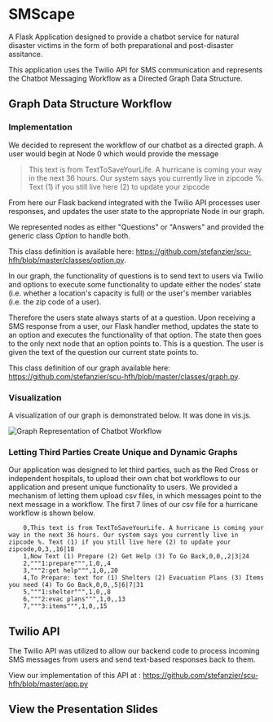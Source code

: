# SMScape

A Flask Application designed to provide a chatbot service for natural disaster victims in the form of both preparational and post-disaster assitance.

This application uses the Twilio API for SMS communication and represents the Chatbot Messaging Workflow as a Directed Graph Data Structure.

## Graph Data Structure Workflow

### Implementation 

We decided to represent the workflow of our chatbot as a directed graph. A user would begin at Node 0 which would provide the message

> This text is from TextToSaveYourLife. A hurricane is coming your way
> in the next 36 hours. Our system says you currently live in zipcode %.
> Text (1) if you still live here (2) to update your zipcode

From here our Flask backend integrated with the Twilio API processes user responses, and updates the user state to the appropriate Node in our graph.

We represented nodes as either "Questions" or "Answers" and provided the generic class *Option*  to handle both. 

This class definition is available here: https://github.com/stefanzier/scu-hfh/blob/master/classes/option.py.

In our graph, the functionality of questions is to send text to users via Twilio and options to execute some functionality to update either the nodes' state (i.e. whether a location's capacity is full) or the user's member variables (i.e. the zip code of a user).

Therefore the users state always starts of at a question. Upon receiving a SMS response from a user, our Flask handler method, updates the state to an option and executes the functionality of that option. The state then goes to the only next node that an option points to. This is a question. The user is given the text of the question our current state points to. 

This class definition of our graph available here: https://github.com/stefanzier/scu-hfh/blob/master/classes/graph.py.

### Visualization

A visualization of our graph is demonstrated below. It was done in vis.js. 

![Graph Representation of Chatbot Workflow](https://raw.githubusercontent.com/stefanzier/scu-hfh/master/visualization/graph.png)

### Letting Third Parties Create Unique and Dynamic Graphs

Our application was designed to let third parties, such as the Red Cross or independent hospitals, to upload their own chat bot workflows to our application and present unique functionality to users. We provided a mechanism of letting them upload csv files, in which messages point to the next message in a workflow. The first 7 lines of our csv file for a hurricane workflow is shown below.

        0,This text is from TextToSaveYourLife. A hurricane is coming your way in the next 36 hours. Our system says you currently live in zipcode %. Text (1) if you still live here (2) to update your zipcode,0,3,,16|18
        1,Now Text (1) Prepare (2) Get Help (3) To Go Back,0,0,,2|3|24
        2,"""1:prepare""",1,0,,4
        3,"""2:get help""",1,0,,20
        4,To Prepare: text for (1) Shelters (2) Evacuation Plans (3) Items you need (4) To Go Back,0,0,,5|6|7|31
        5,"""1:shelter""",1,0,,8
        6,"""2:evac plans""",1,0,,13
        7,"""3:items""",1,0,,15


## Twilio API

The Twilio API was utilized to allow our backend code to process incoming SMS messages from users and send text-based responses back to them.

View our implementation of this API at : https://github.com/stefanzier/scu-hfh/blob/master/app.py

## View the Presentation Slides
